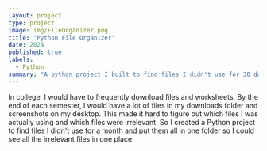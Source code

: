 ```yaml
---
layout: project
type: project
image: img/FileOrganizer.png
title: "Python File Organizer"
date: 2024
published: true
labels:
  - Python
summary: "A python project I built to find files I didn't use for 30 days."
---
```

In college, I would have to frequently download files and worksheets. By the end of each semester, I would have a lot of files in my downloads folder and screenshots on my desktop. This made it hard to figure out which files I was actually using and which files were irrelevant. So I created a Python project to find files I didn't use for a month and put them all in one folder so I could see all the irrelevant files in one place. 
